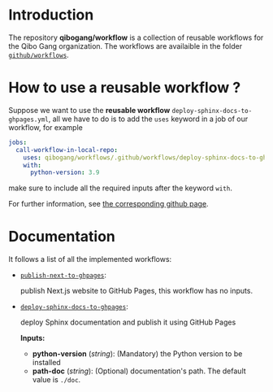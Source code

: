 # Introduction

The repository **qibogang/workflow** is a collection of reusable workflows for the Qibo Gang organization. The workflows are availaible in the folder [`github/workflows`](./.github/workflows/).

# How to use a reusable workflow ?

Suppose we want to use the **reusable workflow** `deploy-sphinx-docs-to-ghpages.yml`, all we have to do is to add the `uses` keyword in a job of our workflow, for example 

```yaml
jobs:
  call-workflow-in-local-repo:
    uses: qibogang/workflows/.github/workflows/deploy-sphinx-docs-to-ghpages.yml@main
    with:
      python-version: 3.9
```

make sure to include all the required inputs after the keyword `with`. 

For further information, see [the corresponding github page](https://docs.github.com/en/actions/using-workflows/reusing-workflows). 

# Documentation 

It follows a list of all the implemented workflows:

- [`publish-next-to-ghpages`](./.github/workflows/publish-next-on-ghpages.yml):

    publish Next.js website to GitHub Pages, this workflow has no inputs.

- [`deploy-sphinx-docs-to-ghpages`](./.github/workflows/deploy-sphinx-docs-to-ghpages.yml):

    deploy Sphinx documentation and publish it using GitHub Pages 
    
    **Inputs:** 

    * **python-version** (*string*): (Mandatory) the Python version to be installed 
    * **path-doc** (*string*): (Optional) documentation's path. The default value is `./doc`. 